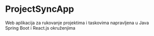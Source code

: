 # ProjectSyncApp
Web aplikacija za rukovanje projektima i taskovima napravljena u Java Spring Boot i React.js okruženjima
